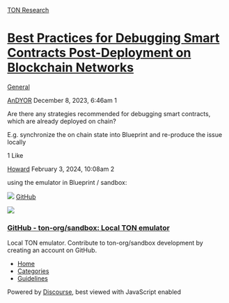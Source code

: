 [TON Research](/)

# [Best Practices for Debugging Smart Contracts Post-Deployment on Blockchain Networks](/t/best-practices-for-debugging-smart-contracts-post-deployment-on-blockchain-networks/30)

[General](/c/general/4) 

    

[AnDYOR](https://tonresear.ch/u/AnDYOR)  December 8, 2023, 6:46am  1

Are there any strategies recommended for debugging smart contracts, which are already deployed on chain?

E.g. synchronize the on chain state into Blueprint and re-produce the issue locally

  1 Like

[Howard](https://tonresear.ch/u/Howard)  February 3, 2024, 10:08am  2

using the emulator in Blueprint / sandbox:

![](https://github.githubassets.com/favicons/favicon.svg) [GitHub](https://github.com/ton-org/sandbox#performing-testing-on-contracts-from-a-real-network)

![](https://tonresear.ch/uploads/default/optimized/1X/8e779c16026cf02f31ad34e8aac8c3dd5463e34b_2_690x345.png)

### [GitHub - ton-org/sandbox: Local TON emulator](https://github.com/ton-org/sandbox#performing-testing-on-contracts-from-a-real-network)

Local TON emulator. Contribute to ton-org/sandbox development by creating an account on GitHub.

 

*   [Home](/)
*   [Categories](/categories)
*   [Guidelines](/guidelines)

Powered by [Discourse](https://www.discourse.org), best viewed with JavaScript enabled